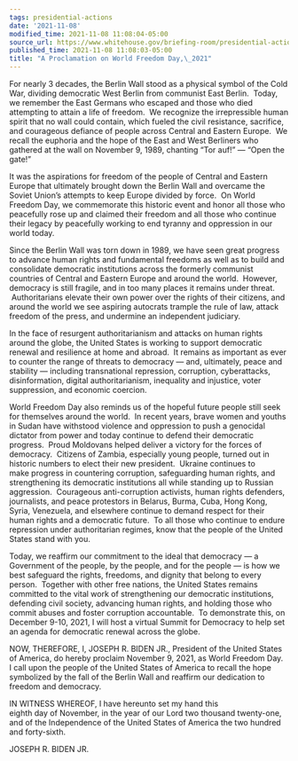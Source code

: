 ```yaml
---
tags: presidential-actions
date: '2021-11-08'
modified_time: 2021-11-08 11:08:04-05:00
source_url: https://www.whitehouse.gov/briefing-room/presidential-actions/2021/11/08/a-proclamation-on-world-freedom-day-2021/
published_time: 2021-11-08 11:08:03-05:00
title: "A Proclamation on World Freedom Day,\_2021"
---
```

 
For nearly 3 decades, the Berlin Wall stood as a physical symbol of the
Cold War, dividing democratic West Berlin from communist East Berlin. 
Today, we remember the East Germans who escaped and those who died
attempting to attain a life of freedom.  We recognize the irrepressible
human spirit that no wall could contain, which fueled the civil
resistance, sacrifice, and courageous defiance of people across Central
and Eastern Europe.  We recall the euphoria and the hope of the East and
West Berliners who gathered at the wall on November 9, 1989, chanting
“Tor auf!” — “Open the gate!”

It was the aspirations for freedom of the people of Central and Eastern
Europe that ultimately brought down the Berlin Wall and overcame the
Soviet Union’s attempts to keep Europe divided by force.  On World
Freedom Day, we commemorate this historic event and honor all those who
peacefully rose up and claimed their freedom and all those who continue
their legacy by peacefully working to end tyranny and oppression in our
world today.

Since the Berlin Wall was torn down in 1989, we have seen great progress
to advance human rights and fundamental freedoms as well as to build and
consolidate democratic institutions across the formerly communist
countries of Central and Eastern Europe and around the world.  However,
democracy is still fragile, and in too many places it remains under
threat.  Authoritarians elevate their own power over the rights of their
citizens, and around the world we see aspiring autocrats trample the
rule of law, attack freedom of the press, and undermine an independent
judiciary. 

In the face of resurgent authoritarianism and attacks on human rights
around the globe, the United States is working to support democratic
renewal and resilience at home and abroad.  It remains as important as
ever to counter the range of threats to democracy — and, ultimately,
peace and stability — including transnational repression, corruption,
cyberattacks, disinformation, digital authoritarianism, inequality and
injustice, voter suppression, and economic coercion. 

World Freedom Day also reminds us of the hopeful future people still
seek for themselves around the world.  In recent years, brave women and
youths in Sudan have withstood violence and oppression to push a
genocidal dictator from power and today continue to defend their
democratic progress.  Proud Moldovans helped deliver a victory for the
forces of democracy.  Citizens of Zambia, especially young people,
turned out in historic numbers to elect their new president.  Ukraine
continues to make progress in countering corruption, safeguarding human
rights, and strengthening its democratic institutions all while standing
up to Russian aggression.  Courageous anti-corruption activists, human
rights defenders, journalists, and peace protestors in Belarus, Burma,
Cuba, Hong Kong, Syria, Venezuela, and elsewhere continue to demand
respect for their human rights and a democratic future.  To all those
who continue to endure repression under authoritarian regimes, know that
the people of the United States stand with you.

Today, we reaffirm our commitment to the ideal that democracy — a
Government of the people, by the people, and for the people — is how we
best safeguard the rights, freedoms, and dignity that belong to every
person.  Together with other free nations, the United States remains
committed to the vital work of strengthening our democratic
institutions, defending civil society, advancing human rights, and
holding those who commit abuses and foster corruption accountable.  To
demonstrate this, on December 9-10, 2021, I will host a virtual Summit
for Democracy to help set an agenda for democratic renewal across the
globe. 

NOW, THEREFORE, I, JOSEPH R. BIDEN JR., President of the United States
of America, do hereby proclaim November 9, 2021, as World Freedom Day. 
I call upon the people of the United States of America to recall the
hope symbolized by the fall of the Berlin Wall and reaffirm our
dedication to freedom and democracy.

IN WITNESS WHEREOF, I have hereunto set my hand this  
eighth day of November, in the year of our Lord two thousand twenty-one,
and of the Independence of the United States of America the two hundred
and forty-sixth.

JOSEPH R. BIDEN JR. 
